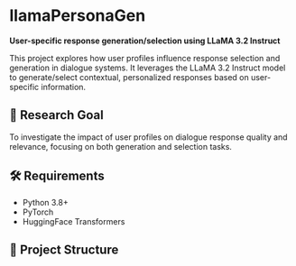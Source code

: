 # llamaPersonaGen

**User-specific response generation/selection using LLaMA 3.2 Instruct**

This project explores how user profiles influence response selection and generation in dialogue systems. It leverages the LLaMA 3.2 Instruct model to generate/select contextual, personalized responses based on user-specific information.

## 🧠 Research Goal

To investigate the impact of user profiles on dialogue response quality and relevance, focusing on both generation and selection tasks.

## 🛠️ Requirements

- Python 3.8+
- PyTorch
- HuggingFace Transformers

## 📁 Project Structure

